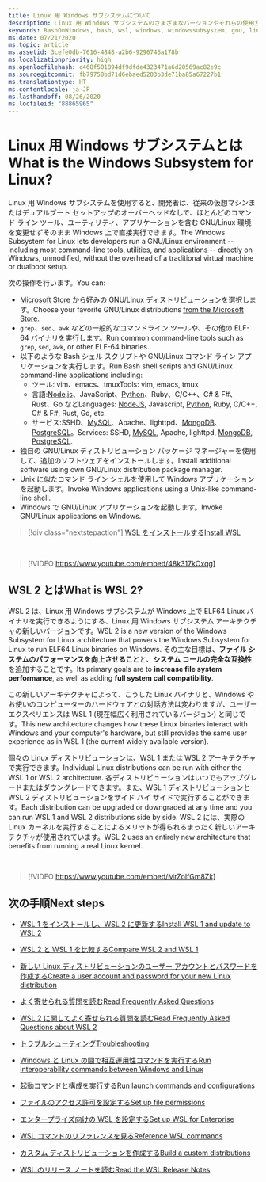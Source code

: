 ```yaml
---
title: Linux 用 Windows サブシステムについて
description: Linux 用 Windows サブシステムのさまざまなバージョンやそれらの使用方法などについて説明します。
keywords: BashOnWindows, bash, wsl, windows, windowssubsystem, gnu, linux
ms.date: 07/21/2020
ms.topic: article
ms.assetid: 3cefe0db-7616-4848-a2b6-9296746a178b
ms.localizationpriority: high
ms.openlocfilehash: c468f501894df9dfde4323471a6d20569ac82e9c
ms.sourcegitcommit: fb79750bd71d6ebaed5203b3de71ba85a67227b1
ms.translationtype: HT
ms.contentlocale: ja-JP
ms.lasthandoff: 08/26/2020
ms.locfileid: "88865965"
---
```

# <a name="what-is-the-windows-subsystem-for-linux"></a><span data-ttu-id="2df1c-104">Linux 用 Windows サブシステムとは</span><span class="sxs-lookup"><span data-stu-id="2df1c-104">What is the Windows Subsystem for Linux?</span></span>

<span data-ttu-id="2df1c-105">Linux 用 Windows サブシステムを使用すると、開発者は、従来の仮想マシンまたはデュアルブート セットアップのオーバーヘッドなしで、ほとんどのコマンド ライン ツール、ユーティリティ、アプリケーションを含む GNU/Linux 環境を変更せずそのまま Windows 上で直接実行できます。</span><span class="sxs-lookup"><span data-stu-id="2df1c-105">The Windows Subsystem for Linux lets developers run a GNU/Linux environment -- including most command-line tools, utilities, and applications -- directly on Windows, unmodified, without the overhead of a traditional virtual machine or dualboot setup.</span></span>

<span data-ttu-id="2df1c-106">次の操作を行います。</span><span class="sxs-lookup"><span data-stu-id="2df1c-106">You can:</span></span>

* <span data-ttu-id="2df1c-107">[Microsoft Store から](https://aka.ms/wslstore)好みの GNU/Linux ディストリビューションを選択します。</span><span class="sxs-lookup"><span data-stu-id="2df1c-107">Choose your favorite GNU/Linux distributions [from the Microsoft Store](https://aka.ms/wslstore).</span></span>
* <span data-ttu-id="2df1c-108">`grep`、`sed`、`awk` などの一般的なコマンドライン ツールや、その他の ELF-64 バイナリを実行します。</span><span class="sxs-lookup"><span data-stu-id="2df1c-108">Run common command-line tools such as `grep`, `sed`, `awk`, or other ELF-64 binaries.</span></span>
* <span data-ttu-id="2df1c-109">以下のような Bash シェル スクリプトや GNU/Linux コマンド ライン アプリケーションを実行します。</span><span class="sxs-lookup"><span data-stu-id="2df1c-109">Run Bash shell scripts and GNU/Linux command-line applications including:</span></span>  
    * <span data-ttu-id="2df1c-110">ツール: vim、emacs、tmux</span><span class="sxs-lookup"><span data-stu-id="2df1c-110">Tools: vim, emacs, tmux</span></span>
    * <span data-ttu-id="2df1c-111">言語:[Node.js](https://docs.microsoft.com/windows/nodejs/setup-on-wsl2)、JavaScript、[Python](https://docs.microsoft.com/windows/python/web-frameworks)、Ruby、C/C++、C# & F#、Rust、Go など</span><span class="sxs-lookup"><span data-stu-id="2df1c-111">Languages: [NodeJS](https://docs.microsoft.com/windows/nodejs/setup-on-wsl2), Javascript, [Python](https://docs.microsoft.com/windows/python/web-frameworks), Ruby, C/C++, C# & F#, Rust, Go, etc.</span></span>
    * <span data-ttu-id="2df1c-112">サービス:SSHD、[MySQL](./tutorials/wsl-database.md)、Apache、lighttpd、[MongoDB](./tutorials/wsl-database.md)、[PostgreSQL](./tutorials/wsl-database.md)。</span><span class="sxs-lookup"><span data-stu-id="2df1c-112">Services: SSHD, [MySQL](./tutorials/wsl-database.md), Apache, lighttpd, [MongoDB](./tutorials/wsl-database.md), [PostgreSQL](./tutorials/wsl-database.md).</span></span>
* <span data-ttu-id="2df1c-113">独自の GNU/Linux ディストリビューション パッケージ マネージャーを使用して、追加のソフトウェアをインストールします。</span><span class="sxs-lookup"><span data-stu-id="2df1c-113">Install additional software using own GNU/Linux distribution package manager.</span></span>
* <span data-ttu-id="2df1c-114">Unix に似たコマンド ライン シェルを使用して Windows アプリケーションを起動します。</span><span class="sxs-lookup"><span data-stu-id="2df1c-114">Invoke Windows applications using a Unix-like command-line shell.</span></span>
* <span data-ttu-id="2df1c-115">Windows で GNU/Linux アプリケーションを起動します。</span><span class="sxs-lookup"><span data-stu-id="2df1c-115">Invoke GNU/Linux applications on Windows.</span></span>

> [!div class="nextstepaction"]
> [<span data-ttu-id="2df1c-116">WSL をインストールする</span><span class="sxs-lookup"><span data-stu-id="2df1c-116">Install WSL</span></span>](install-win10.md)

<br>

> [!VIDEO https://www.youtube.com/embed/48k317kOxqg]

## <a name="what-is-wsl-2"></a><span data-ttu-id="2df1c-117">WSL 2 とは</span><span class="sxs-lookup"><span data-stu-id="2df1c-117">What is WSL 2?</span></span>

<span data-ttu-id="2df1c-118">WSL 2 は、Linux 用 Windows サブシステムが Windows 上で ELF64 Linux バイナリを実行できるようにする、Linux 用 Windows サブシステム アーキテクチャの新しいバージョンです。</span><span class="sxs-lookup"><span data-stu-id="2df1c-118">WSL 2 is a new version of the Windows Subsystem for Linux architecture that powers the Windows Subsystem for Linux to run ELF64 Linux binaries on Windows.</span></span> <span data-ttu-id="2df1c-119">その主な目標は、**ファイル システムのパフォーマンスを向上させること**と、**システム コールの完全な互換性**を追加することです。</span><span class="sxs-lookup"><span data-stu-id="2df1c-119">Its primary goals are to **increase file system performance**, as well as adding **full system call compatibility**.</span></span>

<span data-ttu-id="2df1c-120">この新しいアーキテクチャによって、こうした Linux バイナリと、Windows やお使いのコンピューターのハードウェアとの対話方法は変わりますが、ユーザー エクスペリエンスは WSL 1 (現在幅広く利用されているバージョン) と同じです。</span><span class="sxs-lookup"><span data-stu-id="2df1c-120">This new architecture changes how these Linux binaries interact with Windows and your computer's hardware, but still provides the same user experience as in WSL 1 (the current widely available version).</span></span>

<span data-ttu-id="2df1c-121">個々の Linux ディストリビューションは、WSL 1 または WSL 2 アーキテクチャで実行できます。</span><span class="sxs-lookup"><span data-stu-id="2df1c-121">Individual Linux distributions can be run with either the WSL 1 or WSL 2 architecture.</span></span> <span data-ttu-id="2df1c-122">各ディストリビューションはいつでもアップグレードまたはダウングレードできます。また、WSL 1 ディストリビューションと WSL 2 ディストリビューションをサイド バイ サイドで実行することができます。</span><span class="sxs-lookup"><span data-stu-id="2df1c-122">Each distribution can be upgraded or downgraded at any time and you can run WSL 1 and WSL 2 distributions side by side.</span></span> <span data-ttu-id="2df1c-123">WSL 2 には、実際の Linux カーネルを実行することによるメリットが得られるまったく新しいアーキテクチャが使用されています。</span><span class="sxs-lookup"><span data-stu-id="2df1c-123">WSL 2 uses an entirely new architecture that benefits from running a real Linux kernel.</span></span>

<br>

> [!VIDEO https://www.youtube.com/embed/MrZolfGm8Zk]

## <a name="next-steps"></a><span data-ttu-id="2df1c-124">次の手順</span><span class="sxs-lookup"><span data-stu-id="2df1c-124">Next steps</span></span>

* [<span data-ttu-id="2df1c-125">WSL 1 をインストールし、WSL 2 に更新する</span><span class="sxs-lookup"><span data-stu-id="2df1c-125">Install WSL 1 and update to WSL 2</span></span>](./install-win10.md)

* [<span data-ttu-id="2df1c-126">WSL 2 と WSL 1 を比較する</span><span class="sxs-lookup"><span data-stu-id="2df1c-126">Compare WSL 2 and WSL 1</span></span>](./compare-versions.md)

* [<span data-ttu-id="2df1c-127">新しい Linux ディストリビューションのユーザー アカウントとパスワードを作成する</span><span class="sxs-lookup"><span data-stu-id="2df1c-127">Create a user account and password for your new Linux distribution</span></span>](./user-support.md)

* [<span data-ttu-id="2df1c-128">よく寄せられる質問を読む</span><span class="sxs-lookup"><span data-stu-id="2df1c-128">Read Frequently Asked Questions</span></span>](./faq.md)

* [<span data-ttu-id="2df1c-129">WSL 2 に関してよく寄せられる質問を読む</span><span class="sxs-lookup"><span data-stu-id="2df1c-129">Read Frequently Asked Questions about WSL 2</span></span>](./wsl2-faq.md)

* [<span data-ttu-id="2df1c-130">トラブルシューティング</span><span class="sxs-lookup"><span data-stu-id="2df1c-130">Troubleshooting</span></span>](./troubleshooting.md)

* [<span data-ttu-id="2df1c-131">Windows と Linux の間で相互運用性コマンドを実行する</span><span class="sxs-lookup"><span data-stu-id="2df1c-131">Run interoperability commands between Windows and Linux</span></span>](./interop.md)

* [<span data-ttu-id="2df1c-132">起動コマンドと構成を実行する</span><span class="sxs-lookup"><span data-stu-id="2df1c-132">Run launch commands and configurations</span></span>](./wsl-config.md)

* [<span data-ttu-id="2df1c-133">ファイルのアクセス許可を設定する</span><span class="sxs-lookup"><span data-stu-id="2df1c-133">Set up file permissions</span></span>](./file-permissions.md)

* [<span data-ttu-id="2df1c-134">エンタープライズ向けの WSL を設定する</span><span class="sxs-lookup"><span data-stu-id="2df1c-134">Set up WSL for Enterprise</span></span>](./enterprise.md)

* [<span data-ttu-id="2df1c-135">WSL コマンドのリファレンスを見る</span><span class="sxs-lookup"><span data-stu-id="2df1c-135">Reference WSL commands</span></span>](./reference.md)

* [<span data-ttu-id="2df1c-136">カスタム ディストリビューションを作成する</span><span class="sxs-lookup"><span data-stu-id="2df1c-136">Build a custom distributions</span></span>](./build-custom-distro.md)

* [<span data-ttu-id="2df1c-137">WSL のリリース ノートを読む</span><span class="sxs-lookup"><span data-stu-id="2df1c-137">Read the WSL Release Notes</span></span>](./release-notes.md)

